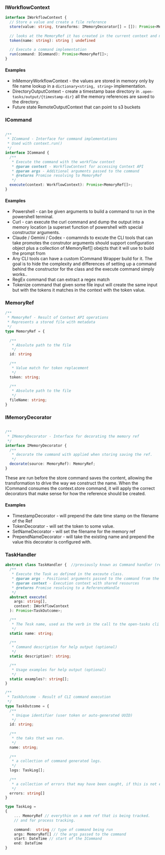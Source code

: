 
### IWorkflowContext

```typescript
interface IWorkflowContext {
  // Store a value and create a file reference
  store(value: string, transforms: IMemoryDecorator[] = []): Promise<MemoryRef>;
      
  // looks at the MemoryRef it has created in the current context and matches return the value in the memory reference with the token.  in the case where multiple reference match the token name, use the reference that was created last.
  token(name: string): string | undefined
  
  // Execute a command implementation
  run(command: ICommand): Promise<MemoryRef[]>;  
}
```

#### Examples

- InMemoryWorkflowContext - the values are stored in memory only by file name lookup in a `dictionary<string, string>` implementation. 
- DirectoryOutputContext - create a timestamp base directory in `.open-tasks/output/{timestamp-dir}` all the memory references are saved to the directory.
- Future state RemoteOutputContext that can point to s3 buckets

### ICommand

```typescript

/**
 * ICommand - Interface for command implementations
 * Used with context.run()
 */
interface ICommand {
  /**
   * Execute the command with the workflow context
   * @param context - WorkflowContext for accessing Context API
   * @param args - Additional arguments passed to the command
   * @returns Promise resolving to MemoryRef
   */
  execute(context: WorkflowContext): Promise<MemoryRef[]>;
}
```

#### Examples

- Powershell - can be given arguments to build a command to run in the powershell terminal.
- Curl - can execute the curl command and dump the output into a memory location (a superset function of powershell with special constructor arguments.
- Claude / Gemini / Codex - comamnds to excute the CLI tools that can take promotes the construtor arguments should support configuration object plus a collection of MemoryRef[] obejcts that it will use to build the prompt from
- Any CLI tools can have a custom ICommand Wrapper build for it.  The goal is to hide the complexity and differences of setting up a command behind the constructor for the class and the execute command simply works.. 
- RegEx command  that can extract a regex match
- Tokenize command that given some file input will create the same input but with the tokens it matches in the context with the token value.

### MemoryRef

```typescript
/**
 * MemoryRef - Result of Context API operations
 * Represents a stored file with metadata
 */
type MemoryRef = {
  
  /**
   * Absolute path to the file
   */   
  id: string 
  
  /**
   * Value match for token replacement
   */
  token: string;
  
  /**
   * Absolute path to the file
   */
  fileName: string;  
}

```

### IMemoryDecorator

```typescript

/**
 * IMemoryDecorator - Interface for decorating the memory ref
 */
interface IMemoryDecorator {
  /**
   * decorate the command with applied when storing saving the ref.
   */
  decorate(source: MemoryRef): MemoryRef;
}

```

These are run before the store command saves the content, allowing the transformation to drive the way we construct the name.   When the ICommand  consumes the context.store command, it will apply the correct decorators that make sense for how the reference should be created.
#### Examples

- TimestampDecorator - will prepend the date time stamp on the filename of the Ref
- TokenDecorator - will set the token to some value.
- SetNameDecorator - will set the filename for the memory ref
- PrependNameDecorator - will take the existing name and prepend the value this decorator is configured with.

### TaskHandler

```typescript
abstract class TaskHandler {  //previously known as Command handler (rename everywhere)
  /**
   * Execute the Task as defined in the exceute class.
   * @param args - Positional arguments passed to the command from the CMD   * 
   * @param context - Execution context with shared resources
   * @returns Promise resolving to a ReferenceHandle
   */
  abstract execute(
    args: string[],    
    context: IWorkflowContext
  ): Promise<TaskOutcome>;

  /**
   * The Tesk name, used as the verb in the call to the open-tasks cli command line.
   */
  static name: string;
  
  /**
   * Command description for help output (optional)
   */
  static description?: string;

  /**
   * Usage examples for help output (optional)
   */
  static examples?: string[];
}

/**
 * TaskOutcome - Result of CLI command execution
 */
type TaskOutcome = {
  /**
   * Unique identifier (user token or auto-generated UUID)
   */
  id: string;
  
  /**
   * the taks that was run.
   */
  name: string;  
    
  /**
   * a collection of command generated logs.
   */  
  logs: TaskLog[];
  
  /**
   * a collection of errors that may have been caught, if this is not empyt the Task has failed.
   */  
  errors: string[]
}

type TaskLog = 
{
	... MemoryRef // everythin on a mem ref that is being tracked.	
	// and for process tracking.
	
	command:  string // type of command being run
	args: MemoryRef[] // the args passed to the command 
	start: DateTime // start of the ICommand
	end: DateTime	
}
```
